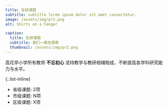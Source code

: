 ```yaml
---
title: 在研课题
subtitle: subtitle lorem ipsum dolor sit amet consectetur.
image: /assets/img/pr2.png
alt: Shirts on a hanger

caption:
  title: 在研课题
  subtitle: 我们一直在探索
  thumbnail: /assets/img/pr2.png
---
```

高花亭小学所有教师 **不忘初心** 坚持教学与教研相辅相成，不断提高各学科研究能力与水平。

{:.list-inline}
- 省级课题: 2项
- 市级课题: N项
- 区级课题: X项

